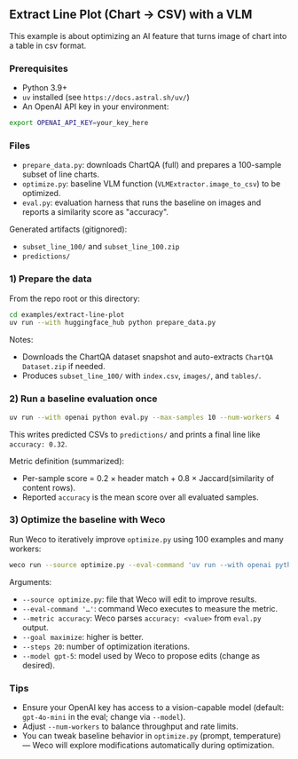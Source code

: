 ## Extract Line Plot (Chart → CSV) with a VLM

This example is about optimizing an AI feature that turns image of chart into a table in csv format.

### Prerequisites

- Python 3.9+
- `uv` installed (see `https://docs.astral.sh/uv/`)
- An OpenAI API key in your environment:

```bash
export OPENAI_API_KEY=your_key_here
```

### Files

- `prepare_data.py`: downloads ChartQA (full) and prepares a 100-sample subset of line charts.
- `optimize.py`: baseline VLM function (`VLMExtractor.image_to_csv`) to be optimized.
- `eval.py`: evaluation harness that runs the baseline on images and reports a similarity score as "accuracy".

Generated artifacts (gitignored):
- `subset_line_100/` and `subset_line_100.zip`
- `predictions/`

### 1) Prepare the data

From the repo root or this directory:

```bash
cd examples/extract-line-plot
uv run --with huggingface_hub python prepare_data.py
```

Notes:
- Downloads the ChartQA dataset snapshot and auto-extracts `ChartQA Dataset.zip` if needed.
- Produces `subset_line_100/` with `index.csv`, `images/`, and `tables/`.

### 2) Run a baseline evaluation once

```bash
uv run --with openai python eval.py --max-samples 10 --num-workers 4
```

This writes predicted CSVs to `predictions/` and prints a final line like `accuracy: 0.32`.

Metric definition (summarized):
- Per-sample score = 0.2 × header match + 0.8 × Jaccard(similarity of content rows).
- Reported `accuracy` is the mean score over all evaluated samples.

### 3) Optimize the baseline with Weco

Run Weco to iteratively improve `optimize.py` using 100 examples and many workers:

```bash
weco run --source optimize.py --eval-command 'uv run --with openai python eval.py --max-samples 100 --num-workers 50' --metric accuracy --goal maximize --steps 20 --model gpt-5
```

Arguments:
- `--source optimize.py`: file that Weco will edit to improve results.
- `--eval-command '…'`: command Weco executes to measure the metric.
- `--metric accuracy`: Weco parses `accuracy: <value>` from `eval.py` output.
- `--goal maximize`: higher is better.
- `--steps 20`: number of optimization iterations.
- `--model gpt-5`: model used by Weco to propose edits (change as desired).

### Tips

- Ensure your OpenAI key has access to a vision-capable model (default: `gpt-4o-mini` in the eval; change via `--model`).
- Adjust `--num-workers` to balance throughput and rate limits.
- You can tweak baseline behavior in `optimize.py` (prompt, temperature) — Weco will explore modifications automatically during optimization.


